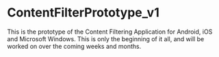 # ContentFilterPrototype_v1

This is the prototype of the Content Filtering Application for Android, iOS and Microsoft Windows.
This is only the beginning of it all, and will be worked on over the coming weeks and months.
